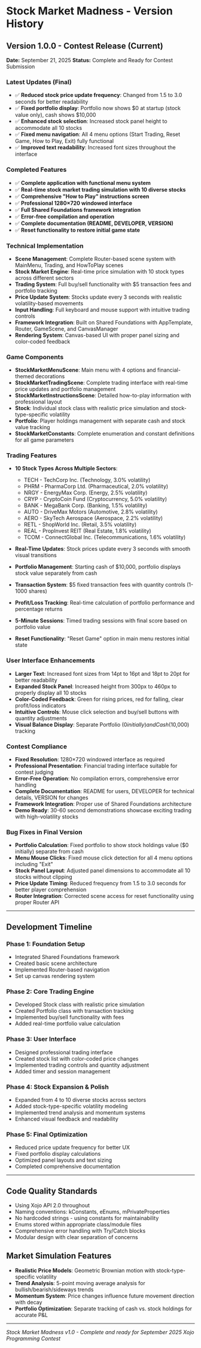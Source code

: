 # Stock Market Madness - Version History

## Version 1.0.0 - Contest Release (Current)
**Date:** September 21, 2025
**Status:** Complete and Ready for Contest Submission

### Latest Updates (Final)
- ✅ **Reduced stock price update frequency**: Changed from 1.5 to 3.0 seconds for better readability
- ✅ **Fixed portfolio display**: Portfolio now shows $0 at startup (stock value only), cash shows $10,000
- ✅ **Enhanced stock selection**: Increased stock panel height to accommodate all 10 stocks
- ✅ **Fixed menu navigation**: All 4 menu options (Start Trading, Reset Game, How to Play, Exit) fully functional
- ✅ **Improved text readability**: Increased font sizes throughout the interface

### Completed Features
- ✅ **Complete application with functional menu system**
- ✅ **Real-time stock market trading simulation with 10 diverse stocks**
- ✅ **Comprehensive "How to Play" instructions screen**
- ✅ **Professional 1280×720 windowed interface**
- ✅ **Full Shared Foundations framework integration**
- ✅ **Error-free compilation and operation**
- ✅ **Complete documentation (README, DEVELOPER, VERSION)**
- ✅ **Reset functionality to restore initial game state**

### Technical Implementation
- **Scene Management**: Complete Router-based scene system with MainMenu, Trading, and HowToPlay scenes
- **Stock Market Engine**: Real-time price simulation with 10 stock types across different sectors
- **Trading System**: Full buy/sell functionality with $5 transaction fees and portfolio tracking
- **Price Update System**: Stocks update every 3 seconds with realistic volatility-based movements
- **Input Handling**: Full keyboard and mouse support with intuitive trading controls
- **Framework Integration**: Built on Shared Foundations with AppTemplate, Router, GameScene, and CanvasManager
- **Rendering System**: Canvas-based UI with proper panel sizing and color-coded feedback

### Game Components
- **StockMarketMenuScene**: Main menu with 4 options and financial-themed decorations
- **StockMarketTradingScene**: Complete trading interface with real-time price updates and portfolio management
- **StockMarketInstructionsScene**: Detailed how-to-play information with professional layout
- **Stock**: Individual stock class with realistic price simulation and stock-type-specific volatility
- **Portfolio**: Player holdings management with separate cash and stock value tracking
- **StockMarketConstants**: Complete enumeration and constant definitions for all game parameters

### Trading Features
- **10 Stock Types Across Multiple Sectors**:
  - TECH - TechCorp Inc. (Technology, 3.0% volatility)
  - PHRM - PharmaCorp Ltd. (Pharmaceutical, 2.0% volatility)
  - NRGY - EnergyMax Corp. (Energy, 2.5% volatility)
  - CRYP - CryptoCoin Fund (Cryptocurrency, 5.0% volatility)
  - BANK - MegaBank Corp. (Banking, 1.5% volatility)
  - AUTO - DriveMax Motors (Automotive, 2.8% volatility)
  - AERO - SkyTech Aerospace (Aerospace, 2.2% volatility)
  - RETL - ShopWorld Inc. (Retail, 3.5% volatility)
  - REAL - PropInvest REIT (Real Estate, 1.8% volatility)
  - TCOM - ConnectGlobal Inc. (Telecommunications, 1.6% volatility)

- **Real-Time Updates**: Stock prices update every 3 seconds with smooth visual transitions
- **Portfolio Management**: Starting cash of $10,000, portfolio displays stock value separately from cash
- **Transaction System**: $5 fixed transaction fees with quantity controls (1-1000 shares)
- **Profit/Loss Tracking**: Real-time calculation of portfolio performance and percentage returns
- **5-Minute Sessions**: Timed trading sessions with final score based on portfolio value
- **Reset Functionality**: "Reset Game" option in main menu restores initial state

### User Interface Enhancements
- **Larger Text**: Increased font sizes from 14pt to 16pt and 18pt to 20pt for better readability
- **Expanded Stock Panel**: Increased height from 300px to 460px to properly display all 10 stocks
- **Color-Coded Feedback**: Green for rising prices, red for falling, clear profit/loss indicators
- **Intuitive Controls**: Mouse click selection and buy/sell buttons with quantity adjustments
- **Visual Balance Display**: Separate Portfolio ($0 initially) and Cash ($10,000) tracking

### Contest Compliance
- **Fixed Resolution**: 1280×720 windowed interface as required
- **Professional Presentation**: Financial trading interface suitable for contest judging
- **Error-Free Operation**: No compilation errors, comprehensive error handling
- **Complete Documentation**: README for users, DEVELOPER for technical details, VERSION for changes
- **Framework Integration**: Proper use of Shared Foundations architecture
- **Demo Ready**: 30-60 second demonstrations showcase exciting trading with high-volatility stocks

### Bug Fixes in Final Version
- **Portfolio Calculation**: Fixed portfolio to show stock holdings value ($0 initially) separate from cash
- **Menu Mouse Clicks**: Fixed mouse click detection for all 4 menu options including "Exit"
- **Stock Panel Layout**: Adjusted panel dimensions to accommodate all 10 stocks without clipping
- **Price Update Timing**: Reduced frequency from 1.5 to 3.0 seconds for better player comprehension
- **Router Integration**: Corrected scene access for reset functionality using proper Router API

---

## Development Timeline

### Phase 1: Foundation Setup
- Integrated Shared Foundations framework
- Created basic scene architecture
- Implemented Router-based navigation
- Set up canvas rendering system

### Phase 2: Core Trading Engine
- Developed Stock class with realistic price simulation
- Created Portfolio class with transaction tracking
- Implemented buy/sell functionality with fees
- Added real-time portfolio value calculation

### Phase 3: User Interface
- Designed professional trading interface
- Created stock list with color-coded price changes
- Implemented trading controls and quantity adjustment
- Added timer and session management

### Phase 4: Stock Expansion & Polish
- Expanded from 4 to 10 diverse stocks across sectors
- Added stock-type-specific volatility modeling
- Implemented trend analysis and momentum systems
- Enhanced visual feedback and readability

### Phase 5: Final Optimization
- Reduced price update frequency for better UX
- Fixed portfolio display calculations
- Optimized panel layouts and text sizing
- Completed comprehensive documentation

---

## Code Quality Standards
- Using Xojo API 2.0 throughout
- Naming conventions: kConstants, eEnums, mPrivateProperties
- No hardcoded strings - using constants for maintainability
- Enums stored within appropriate class/module files
- Comprehensive error handling with Try/Catch blocks
- Modular design with clear separation of concerns

## Market Simulation Features
- **Realistic Price Models**: Geometric Brownian motion with stock-type-specific volatility
- **Trend Analysis**: 5-point moving average analysis for bullish/bearish/sideways trends
- **Momentum System**: Price changes influence future movement direction with decay
- **Portfolio Optimization**: Separate tracking of cash vs. stock holdings for accurate P&L

---

*Stock Market Madness v1.0 - Complete and ready for September 2025 Xojo Programming Contest*